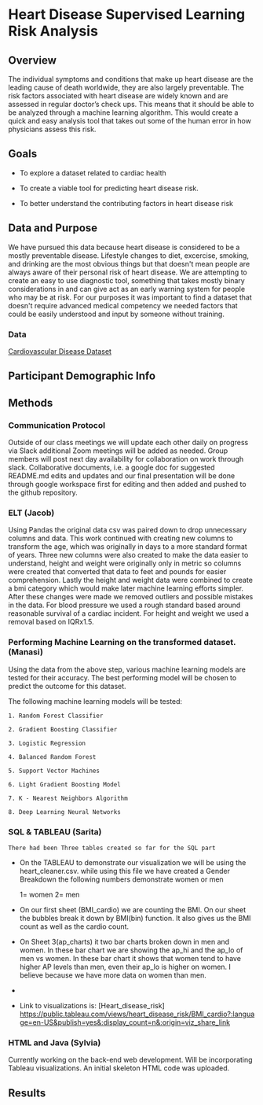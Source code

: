 # Heart Disease Supervised Learning Risk Analysis 

## Overview

The individual symptoms and conditions that make up heart disease are the leading cause of death worldwide, they are also largely preventable. The risk factors associated with heart disease are widely known and are assessed in regular doctor’s check ups. This means that it should be able to be analyzed through a machine learning algorithm. This would create a quick and easy analysis tool that takes out some of the human error in how physicians assess this risk.

## Goals

- To explore a dataset related to cardiac health

- To create a viable tool for predicting heart disease risk.

- To better understand the contributing factors in heart disease risk	

## Data and Purpose
We have pursued this data because heart disease is considered to be a mostly preventable disease. Lifestyle changes to diet, excercise, smoking, and drinking are the most obvious things but that doesn't mean people are always aware of their personal risk of heart disease. We are attempting to create an easy to use diagnostic tool, something that takes mostly binary considerations in and can give act as an early warning system for people who may be at risk. For our purposes it was important to find a dataset that doesn't require advanced medical competency we needed factors that could be easily understood and input by someone without training. 

### Data 
[Cardiovascular Disease Dataset](https://www.kaggle.com/datasets/sulianova/cardiovascular-disease-dataset)

## Participant Demographic Info

## Methods 

### Communication Protocol

Outside of our class meetings we will update each other daily on progress via Slack additional Zoom meetings will be added as needed. Group members will post next day availability for collaboration on work through slack. Collaborative documents, i.e. a google doc for suggested README.md edits and updates and our final presentation will be done through google workspace first for editing and then added and pushed to the github repository. 

### ELT (Jacob)

Using Pandas the original data csv was paired down to drop unnecessary columns and data. This work continued with creating new columns to transform the age, which was originally in days to a more standard format of years. Three new columns were also created to make the data easier to understand, height and weight were originally only in metric so columns were created that converted that data to feet and pounds for easier comprehension. Lastly the height and weight data were combined to create a bmi category which would make later machine learning efforts simpler. After these changes were made we removed outliers and possible mistakes in the data. For blood pressure we used a rough standard based around reasonable survival of a cardiac incident. For height and weight we used a removal based on IQRx1.5. 

### Performing Machine Learning on the transformed dataset. (Manasi)

Using the data from the above step, various machine learning models are tested for their accuracy. The best performing model will be chosen to predict the outcome for this dataset.

The following machine learning models will be tested:

    1. Random Forest Classifier

    2. Gradient Boosting Classifier

    3. Logistic Regression

    4. Balanced Random Forest

    5. Support Vector Machines

    6. Light Gradient Boosting Model

    7. K - Nearest Neighbors Algorithm

    8. Deep Learning Neural Networks

### SQL & TABLEAU (Sarita)
	There had been Three tables created so far for the SQL part 

- On the TABLEAU to demonstrate our visualization we will be using the heart_cleaner.csv. while using this file we have created a Gender Breakdown the following numbers demonstrate women or men

	1= women
	2= men

- On our first sheet (BMI_cardio) we are counting the BMI. On our sheet the bubbles break it down by BMI(bin) function. It also gives us the BMI count as well as the cardio count. 

- On Sheet 3(ap_charts) it two bar charts broken down in men and women. In these bar chart we are showing the ap_hi and the ap_lo of men vs women. In these bar chart it shows that women tend to have higher AP levels than men, even their ap_lo is higher on women. I believe because we have more data on women than men.

- 
    
- Link to visualizations is: [Heart_disease_risk] https://public.tableau.com/views/heart_disease_risk/BMI_cardio?:language=en-US&publish=yes&:display_count=n&:origin=viz_share_link
    
### HTML and Java (Sylvia)
Currently working on the back-end web development. Will be incorporating Tableau visualizations. An initial skeleton HTML code was uploaded.

## Results 
